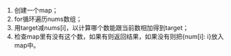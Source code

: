 1. 创建一个map；
2. for循环遍历nums数组；
3. 用target减nums[i]，以计算哪个数能跟当前数相加得到target；
4. 检查map里有没有这个数，如果有则返回结果，如果没有则把{num[i]: i}放入map中。
